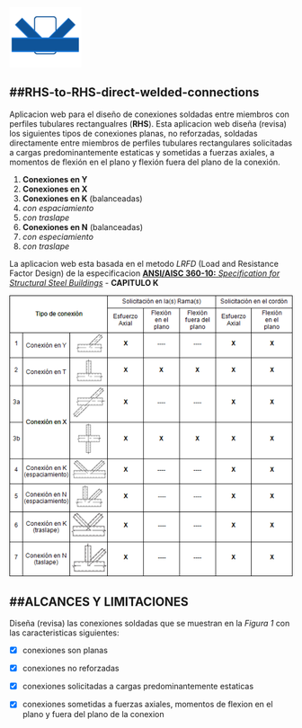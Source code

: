 
![logo](/icono-128.png)  

##RHS-to-RHS-direct-welded-connections
----------------------------------------
Aplicacion web para el diseño de conexiones soldadas entre miembros con perfiles tubulares rectangualres (**RHS**).
Esta aplicacion web diseña (revisa) los  siguientes tipos de conexiones planas, no reforzadas, soldadas directamente entre miembros de perfiles tubulares rectangulares solicitadas a cargas predominantemente estaticas y sometidas a fuerzas axiales, a momentos de flexión en el plano y flexión fuera del plano de la conexión. 

1. **Conexiones en Y**
1. **Conexiones en X**
1. **Conexiones en K** (balanceadas)
  1. *con espaciamiento*
  2. *con traslape*
1. **Conexiones en N** (balanceadas)
  1. *con especiamiento*
  2. *con traslape*

La aplicacion web esta basada en el metodo *LRFD* (Load and Resistance Factor Design) de la especificacion [**ANSI/AISC 360-10:** *Specification for Structural Steel Buildings*](https://www.aisc.org/WorkArea/showcontent.aspx?id=26516) - **CAPITULO K** 

![conexiones](/capturas/conexiones.png "Figura 1")


##ALCANCES Y LIMITACIONES
----------------------------------------
Diseña (revisa) las conexiones soldadas que se muestran en la *Figura 1* con las caracteristicas siguientes:

- [x] conexiones son planas 
- [x] conexiones no reforzadas
- [x] conexiones solicitadas a cargas predominantemente estaticas
- [x] conexiones sometidas a fuerzas axiales, momentos de flexion en el plano y fuera del plano de la conexion

 
